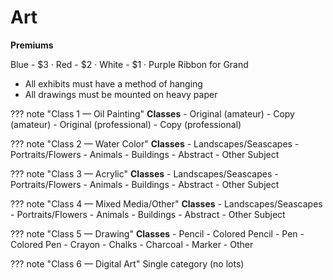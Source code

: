 # Art

**Premiums**

Blue - $3 · Red - $2 · White - $1 · Purple Ribbon for Grand

- All exhibits must have a method of hanging
- All drawings must be mounted on heavy paper

??? note "Class 1 — Oil Painting"
    **Classes**
    - Original (amateur)
    - Copy (amateur)
    - Original (professional)
    - Copy (professional)

??? note "Class 2 — Water Color"
    **Classes**
    - Landscapes/Seascapes
    - Portraits/Flowers
    - Animals
    - Buildings
    - Abstract
    - Other Subject

??? note "Class 3 — Acrylic"
    **Classes**
    - Landscapes/Seascapes
    - Portraits/Flowers
    - Animals
    - Buildings
    - Abstract
    - Other Subject

??? note "Class 4 — Mixed Media/Other"
    **Classes**
    - Landscapes/Seascapes
    - Portraits/Flowers
    - Animals
    - Buildings
    - Abstract
    - Other Subject

??? note "Class 5 — Drawing"
    **Classes**
    - Pencil
    - Colored Pencil
    - Pen
    - Colored Pen
    - Crayon
    - Chalks
    - Charcoal
    - Marker
    - Other

??? note "Class 6 — Digital Art"
    Single category (no lots)
